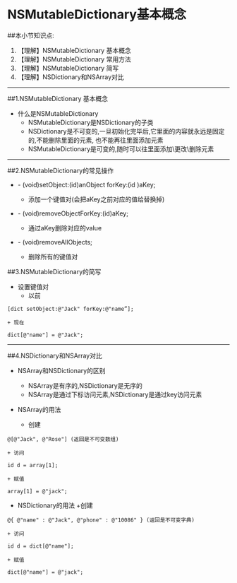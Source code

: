 # NSMutableDictionary基本概念
##本小节知识点:
1. 【理解】NSMutableDictionary 基本概念
2. 【理解】NSMutableDictionary 常用方法
3. 【理解】NSMutableDictionary 简写
4. 【理解】NSDictionary和NSArray对比

---

##1.NSMutableDictionary 基本概念
- 什么是NSMutableDictionary
    + NSMutableDictionary是NSDictionary的子类
    + NSDictionary是不可变的,一旦初始化完毕后,它里面的内容就永远是固定的,不能删除里面的元素, 也不能再往里面添加元素
    + NSMutableDictionary是可变的,随时可以往里面添加\更改\删除元素

---


##2.NSMutableDictionary的常见操作
- \- (void)setObject:(id)anObject forKey:(id <NSCopying>)aKey;
    + 添加一个键值对(会把aKey之前对应的值给替换掉)

- \- (void)removeObjectForKey:(id)aKey;
    + 通过aKey删除对应的value

- \- (void)removeAllObjects;
    + 删除所有的键值对

##3.NSMutableDictionary的简写
- 设置键值对
    + 以前
```
[dict setObject:@"Jack" forKey:@"name”];
```
    + 现在
```
dict[@"name"] = @"Jack";
```

---
##4.NSDictionary和NSArray对比
- NSArray和NSDictionary的区别
    + NSArray是有序的,NSDictionary是无序的
    + NSArray是通过下标访问元素,NSDictionary是通过key访问元素

- NSArray的用法
    + 创建
```
@[@"Jack", @"Rose"] (返回是不可变数组)
```
    + 访问
```
id d = array[1];
```
    + 赋值
```
array[1] = @"jack";
```

- NSDictionary的用法
    +创建
```
@{ @"name" : @"Jack", @"phone" : @"10086" } (返回是不可变字典)
```
    + 访问
```
id d = dict[@"name"];
```
    + 赋值
```
dict[@"name"] = @"jack";
```
